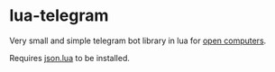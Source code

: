 # lua-telegram

Very small and simple telegram bot library in lua for [open computers](https://github.com/MightyPirates/OpenComputers).

Requires [json.lua](https://github.com/rxi/json.lua) to be installed.
